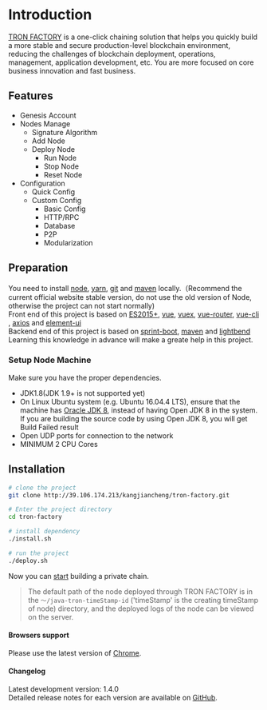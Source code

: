 # Introduction

[TRON FACTORY](http://47.252.80.127:8080) is a one-click chaining solution that helps you quickly build a more stable and secure production-level blockchain environment, reducing the challenges of blockchain deployment, operations, management, application development, etc. You are more focused on core business innovation and fast business.

## Features

- Genesis Account
- Nodes Manage
  - Signature Algorithm
  - Add Node
  - Deploy Node
    - Run Node
    - Stop Node
    - Reset Node
- Configuration
  - Quick Config
  - Custom Config
    - Basic Config
    - HTTP/RPC
    - Database
    - P2P
    - Modularization

## Preparation

You need to install [node](https://nodejs.org/), [yarn](https://yarn.bootcss.com/docs/install/#mac-stable), [git](https://git-scm.com/) and [maven](http://maven.apache.org/) locally.（Recommend the current official website stable version, do not use the old version of Node, otherwise the project can not start normally)   
Front end of this project is based on [ES2015+](https://es6.ruanyifeng.com/), [vue](https://cn.vuejs.org/index.html), [vuex](https://vuex.vuejs.org/zh-cn/), [vue-router](https://router.vuejs.org/zh-cn/), [vue-cli](https://github.com/vuejs/vue-cli) , [axios](https://github.com/axios/axios) and [element-ui](https://github.com/ElemeFE/element)  
Backend end of this project is based on [sprint-boot](https://spring.io/projects/spring-boot), [maven](https://maven.apache.org/guides/mini/index.html) and [lightbend](https://github.com/lightbend/config)    
Learning this knowledge in advance will make a greate help in this project.

### Setup Node Machine

Make sure you have the proper dependencies.
- JDK1.8(JDK 1.9+ is not supported yet)
- On Linux Ubuntu system (e.g. Ubuntu 16.04.4 LTS), ensure that the machine has [Oracle JDK 8](https://www.digitalocean.com/community/tutorials/how-to-install-java-with-apt-get-on-ubuntu-16-04), instead of having Open JDK 8 in the system. If you are building the source code by using Open JDK 8, you will get Build Failed result
- Open UDP ports for connection to the network
- MINIMUM 2 CPU Cores

## Installation

```bash
# clone the project
git clone http://39.106.174.213/kangjiancheng/tron-factory.git

# Enter the project directory
cd tron-factory

# install dependency
./install.sh

# run the project
./deploy.sh
```

Now you can [start](zh/quick-start.md) building a private chain.

> The default path of the node deployed through TRON FACTORY is in the `～/java-tron-timeStamp-id` ('timeStamp' is the creating timeStamp of node) directory, and the deployed logs of the node can be viewed on the server.

#### Browsers support

Please use the latest version of [Chrome](https://www.google.cn/chrome).

#### Changelog

Latest development version: 1.4.0  
Detailed release notes for each version are available on [GitHub]().

